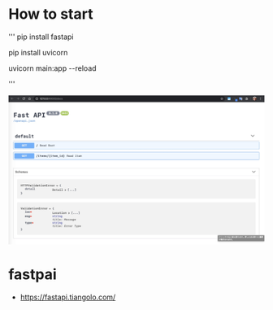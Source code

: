 # How to start

'''
pip install fastapi

pip install uvicorn

uvicorn main:app --reload

'''

<img src="fastapi_01.jpg" alt="book-ml" width="800">


# fastpai

* https://fastapi.tiangolo.com/
